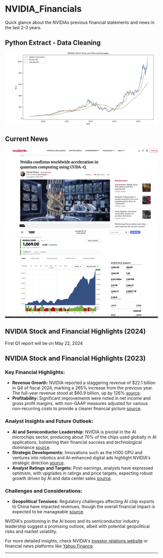 # NVIDIA_Financials
Quick glance about the NVIDIAs previous financial statements and news in the last 2-3 years.

## Python Extract - Data Cleaning
![alt text](graph2.png "Title")

## Current News
![alt text](news.png "Title")
![alt text](news2.png "Title")

## NVIDIA Stock and Financial Highlights (2024)
First Q1 report will be on May 22, 2024

## NVIDIA Stock and Financial Highlights (2023)

### Key Financial Highlights:
- **Revenue Growth:** NVIDIA reported a staggering revenue of $22.1 billion in Q4 of fiscal 2024, marking a 265% increase from the previous year. The full-year revenue stood at $60.9 billion, up by 126% [source](https://nvidianews.nvidia.com/news/nvidia-announces-financial-results-for-fourth-quarter-and-fiscal-2024).
- **Profitability:** Significant improvements were noted in net income and gross profit margins, with non-GAAP measures adjusted for various non-recurring costs to provide a clearer financial picture [source](https://nvidianews.nvidia.com/news/nvidia-announces-financial-results-for-fourth-quarter-and-fiscal-2024).

### Analyst Insights and Future Outlook:
- **AI and Semiconductor Leadership:** NVIDIA is pivotal in the AI microchips sector, producing about 70% of the chips used globally in AI applications, bolstering their financial success and technological dominance [source](https://investorplace.com/2023/11/why-the-skys-the-limit-for-nvidia-stock/).
- **Strategic Developments:** Innovations such as the H100 GPU and ventures into robotics and AI-enhanced digital ads highlight NVIDIA's strategic direction [source](https://investor.nvidia.com/news/press-release-details/2023/NVIDIA-Hopper-GPUs-Expand-Reach-as-Demand-for-AI-Grows/default.aspx).
- **Analyst Ratings and Targets:** Post-earnings, analysts have expressed optimism, with upgrades in ratings and price targets, expecting robust growth driven by AI and data center sales [source](https://finance.yahoo.com/news/nvidia-stock-explodes-after-guidance-for-the-ages-what-wall-street-is-saying-120105455.html).

### Challenges and Considerations:
- **Geopolitical Tensions:** Regulatory challenges affecting AI chip exports to China have impacted revenues, though the overall financial impact is expected to be manageable [source](https://investorplace.com/2023/11/why-the-skys-the-limit-for-nvidia-stock/).

NVIDIA's positioning in the AI boom and its semiconductor industry leadership suggest a promising outlook, albeit with potential geopolitical risks and market volatility.

For more detailed insights, check NVIDIA's [investor relations website](https://investor.nvidia.com/home/default.aspx) or financial news platforms like [Yahoo Finance](https://finance.yahoo.com/).

---
